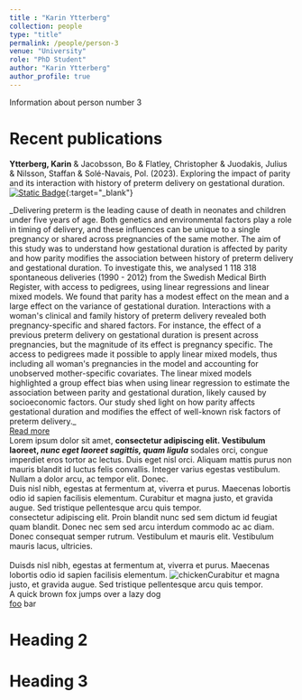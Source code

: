 ```yaml
---
title : "Karin Ytterberg"
collection: people
type: "title"
permalink: /people/person-3
venue: "University"
role: "PhD Student"
author: "Karin Ytterberg"
author_profile: true
---
```

Information about person number 3

Recent publications
======
<span style="color:$green">**Ytterberg, Karin**</span> & Jacobsson, Bo & Flatley, Christopher & Juodakis, Julius & Nilsson, Staffan & Solé-Navais, Pol. (2023). Exploring the impact of parity and its interaction with history of preterm delivery on gestational duration.[![Static Badge](https://img.shields.io/badge/DOI-10.1101%2F2023.02.16.23286023-a)](https://doi.org/10.1101/2023.02.16.23286023){:target="_blank"} <br> 

<div>_Delivering preterm is the leading cause of death in neonates and children under five years of age. Both genetics and environmental factors play a role in timing of delivery, and these influences can be unique to a single pregnancy or shared across pregnancies of the same mother. The aim of this study was to understand how gestational duration is affected by parity and how parity modifies the association between history of preterm delivery and gestational duration. To investigate this, we analysed 1 118 318 spontaneous deliveries (1990 - 2012) from the Swedish Medical Birth Register, with access to pedigrees, using linear regressions and linear mixed models. We found that parity has a modest effect on the mean and a large effect on the variance of gestational duration. Interactions with a woman's clinical and family history of preterm delivery revealed both pregnancy-specific and shared factors. For instance, the effect of a previous preterm delivery on gestational duration is present across pregnancies, but the magnitude of its effect is pregnancy specific. The access to pedigrees made it possible to apply linear mixed models, thus including all woman's pregnancies in the model and accounting for unobserved mother-specific covariates. The linear mixed models highlighted a group effect bias when using linear regression to estimate the association between parity and gestational duration, likely caused by socioeconomic factors. Our study shed light on how parity affects gestational duration and modifies the effect of well-known risk factors of preterm delivery._ </div>
<a id="more" href="#">Read more </a>


<div class="comment">
Lorem ipsum dolor sit amet, <strong>consectetur adipiscing elit. Vestibulum laoreet, <i>nunc eget laoreet sagittis, quam ligula</i></strong> sodales orci, congue imperdiet eros tortor ac lectus. Duis eget nisl orci. Aliquam mattis purus non mauris blandit id luctus felis convallis. Integer varius egestas vestibulum. Nullam a dolor arcu, ac tempor elit. Donec.
</div>
<div class="comment">
Duis nisl nibh, egestas at fermentum at, viverra et purus. Maecenas lobortis odio id sapien facilisis elementum. Curabitur et magna justo, et gravida augue. Sed tristique pellentesque arcu quis tempor.
</div>
<div class="comment">
consectetur adipiscing elit. Proin blandit nunc sed sem dictum id feugiat quam blandit. Donec nec sem sed arcu interdum commodo ac ac diam. Donec consequat semper rutrum. Vestibulum et mauris elit. Vestibulum mauris lacus, ultricies.
</div>


<div class="comment"><br>Duisds nisl nibh, egestas at fermentum at, viverra et purus. Maecenas lobortis odio id sapien facilisis elementum.  <img alt="chicken" src="http://img.smileys.nl/466/chicken.gif">Curabitur et magna justo, et gravida augue. Sed tristique pellentesque arcu quis tempor.
</div>


<div class="comment-small">
A quick brown fox jumps over a lazy dog
</div>


<div class="comment-small">
<a href="http://foo/bar/someverylongtextwithfoofoofoofoo">foo</a> bar
</div>

<script language="javascript">
$(document).ready(function() {
	
	$(".comment").shorten();
	
	$(".comment-small").shorten({showChars: 10});

 });
</script>
Heading 2
======

Heading 3
======
